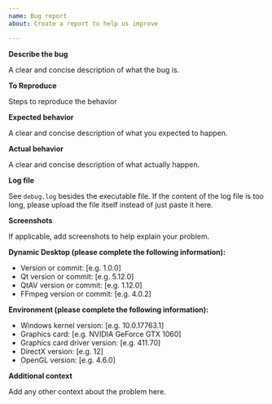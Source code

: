 ```yaml
---
name: Bug report
about: Create a report to help us improve

---
```


**Describe the bug**

A clear and concise description of what the bug is.

**To Reproduce**

Steps to reproduce the behavior

**Expected behavior**

A clear and concise description of what you expected to happen.

**Actual behavior**

A clear and concise description of what actually happen.

**Log file**

See `debug.log` besides the executable file. If the content of the log file is too long, please upload the file itself instead of just paste it here.

**Screenshots**

If applicable, add screenshots to help explain your problem.

**Dynamic Desktop (please complete the following information):**
 - Version or commit: [e.g. 1.0.0]
 - Qt version or commit: [e.g. 5.12.0]
 - QtAV version or commit: [e.g. 1.12.0]
 - FFmpeg version or commit: [e.g. 4.0.2]

**Environment (please complete the following information):**
 - Windows kernel version: [e.g. 10.0.17763.1]
 - Graphics card: [e.g. NVIDIA GeForce GTX 1060]
 - Graphics card driver version: [e.g. 411.70]
 - DirectX version: [e.g. 12]
 - OpenGL version: [e.g. 4.6.0]

**Additional context**

Add any other context about the problem here.

